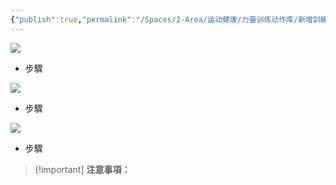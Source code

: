 ```yaml
---
{"publish":true,"permalink":"/Spaces/2-Area/运动健康/力量训练动作库/新增訓練內容（套餐）.md","created":"2025-07-07T18:43:17.983+08:00","modified":"2025-07-12T13:15:55.239+08:00","published":"2025-07-12T13:15:55.239+08:00","cssclasses":""}
---
```


[![](https://www.notion.so)](https://www.notion.so)

- 步驟
    

[![](https://www.notion.so)](https://www.notion.so)

- 步驟
    

[![](https://www.notion.so)](https://www.notion.so)

- 步驟
    

> [!important] **注意事項：**
> 
>   
>